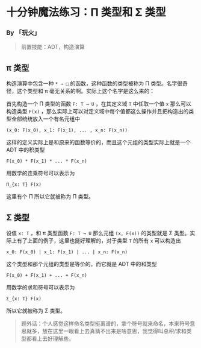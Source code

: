 # 十分钟魔法练习：Π 类型和 Σ 类型

### By 「玩火」

> 前置技能：ADT，构造演算

## π 类型

构造演算中包含一种 `* → □` 的函数，这种函数的类型被称为 Π 类型。名字很奇怪，这个类型和 π 毫无关系的啊。实际上这个名字是这么来的：

首先构造一个 Π 类型的函数 `F: T → U` ，在其定义域 `T` 中任取一个值 `x` 那么可以构造类型 `F(x)` ，那么实际上可以对定义域中每个值都这么操作并且把构造出的类型全部统统放入一个有名元组中 

`````
(x_0: F(x_0), x_1: F(x_1), ... , x_n: F(x_n))
`````

这样的定义实际上是和原来的函数等价的，而且这个元组的类型实际上就是一个 ADT 中的积类型

```
F(x_0) * F(x_1) * ... * F(x_n)
```

用数学的连乘符号可以表示为

```
Π_{x: T} F(x)
```

这里有个 Π 所以它就被称为 Π 类型。

## Σ 类型

设值 `x: T` ，和 π 类型函数 `F: T → U` 那么元组 `(x, F(x))` 的类型就是 Σ 类型。实际上有了上面的例子，这里也挺好理解的，对于类型 `T` 的所有 `x` 可以构造出

```
x_0: F(x_0) | x_1: F(x_1) | ... | x_n: F(x_n)
```

这个类型和那个元组的类型是等价的，而它就是 ADT 中的和类型

```
F(x_0) + F(x_1) + ... + F(x_n)
```

用数学的求和符号可以表示为

```
Σ_{x: T} F(x)
```

所以它就被称为 Σ 类型。

> 题外话：个人感觉这样命名类型挺离谱的，拿个符号就来命名，本来符号意思就多，放在这里一眼看上去真猜不出来是啥意思，我觉得叫总积/求和类型都看上去好理解些。